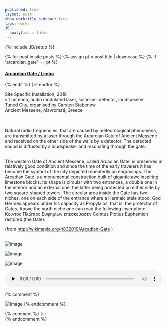 ```yaml
---
published: true
layout: post
show_worktitle_sidebar: true
tags: works
JB :
  analytics : false
---
```


{% include JB/setup %}


{% for post in site.posts %}
	{% assign pt = post.title | downcase %}
	{% if 'arcardian_gate' == pt %}
<h4><a href="{{ BASE_PATH }}{{ post.url }}">Arcardian Gate / Limbo</a></h4>
	{% endif %}
{% endfor %}

<p>
Site Specific Installation, 2018<br />
vlf antenna, audio modulated laser, solar-cell detector, loudspeaker<br />
Tuned City, organised by Carsten Stabenow<br />
Ancient Messene, Mavromati, Greece<br />

<br /><br />
Natural radio frequencies, that are caused by meteorological phenomena, are transmitted by a laser through the Arcardian Gate of Ancient Messene and received on the other side of the walls by a detector. The detected sound is diffused by a loudspeaker and resonating through the gate.<br /><br />

The western Gate of Ancient Messene, called Arcadian Gate, is preserved in relatively good condition and since the time of the early travelers it has become the symbol of the city depicted repeatedly on engravings.
The Arcadian Gate is a monumental construction built of gigantic awe inspiring limestone blocks. Its shape is circular with two entrances, a double one in the interior and an external one, the latter being protected on either side by two square-shaped towers. The circular area inside the Gate has two niches, one on each side of the entrance where a Hermaic stele stood. God Hermes appears under his capacity as Propylaios, that is, the protector of Gates. Above the north niche one can read the following inscription: Κoιντος Πλώτιος Ευφημίων επεσκεύασεν Cointus Plotius Euphemion restored (the Gate).<br />

(from
<a href="http://wikimapia.org/4832019/Arcadian-Gate" target="_blank">
http://wikimapia.org/4832019/Arcadian-Gate</a>
) 
<br /><br />


<img src="{{ site.url }}/images/arcardian_gate_detector_sm.jpg" alt="image">
<p></p>
<img src="{{ site.url }}/images/arcardian_gate_laser_sm.jpg" alt="image">
<p></p>
<img src="{{ site.url }}/images/arcardian_gate_night_sm.jpg" alt="image">


<p></p>
<audio controls style="width: 100%" preload="none">
  <source src="{{ site.url }}/images/arcardian_gate_short.mp3" type="audio/mpeg">
</audio>


{% comment %}
<p></p>
<img src="{{ site.url }}/images/arcardian_gate_detector_sm.jpg" alt="image">
{% endcomment %}




{% comment %}
<font color="grey">(c)<br /></font>
{% endcomment %}
